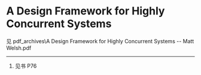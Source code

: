 # A Design Framework for Highly Concurrent Systems

见 pdf_archives\A Design Framework for Highly Concurrent Systems -- Matt Welsh.pdf

---

1. 见书 P76

